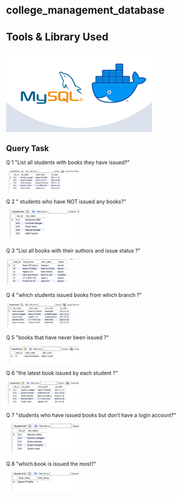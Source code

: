 # college_management_database

# Tools & Library Used
<img src="https://github.com/vaishu-08/college_management_database/blob/main/image/IMG_MYSQL.jpg" alt="mysql_img.png" width="400"/> &nbsp;

## Query Task

Q 1    "List all students with books they have issued?"


<img src="image/1 .png" alt="que_1" width = "200"/> &nbsp;


Q 2   " students who have NOT issued any books?"

<img src="image/2.png" alt="que_2" width = "200"/> &nbsp;

 Q 3   "List all books with their authors and issue status ?"

<img src="image/3.png" alt="que_3" width = "200"/> &nbsp; 

 Q 4   "which students issued books from which branch ?"

 <img src="image/4.png" alt="que_4" width = "200"/> &nbsp; 

 Q  5   "books that have never been issued ?"

<img src="image/5.png" alt="que_5" width = "200"/> &nbsp; 

 Q  6  "the latest book issued by each student ?"

 
<img src="image/6.png" alt="que_6" width = "200"/> &nbsp; 

Q  7   "students who have issued books but don’t have a login account?"

<img src="image/7.png" alt="que_7" width = "200"/> &nbsp; 

 Q  8  "which book is issued the most?"

 <img src="image/8.png" alt="que_8" width = "200"/> &nbsp; 
 



